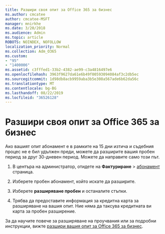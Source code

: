 ```yaml
---
title: Разшири своя опит за Office 365 за бизнес
ms.author: cmcatee
author: cmcatee-MSFT
manager: mnirkhe
ms.date: 3/20/2018
ms.audience: Admin
ms.topic: article
ROBOTS: NOINDEX, NOFOLLOW
localization_priority: Normal
ms.collection: Adm_O365
ms.custom:
- "95"
- "1400006"
ms.assetid: c3fffed1-33b2-4382-ae99-c3a4816497e6
ms.openlocfilehash: 3963f9627da61e6b49f00593094084af3c2db5ec
ms.sourcegitcommit: 1d98db8acb9959aba3b5e308a567ade6b62da56c
ms.translationtype: MT
ms.contentlocale: bg-BG
ms.lasthandoff: 08/22/2019
ms.locfileid: "36526128"
---
```

# <a name="extend-your-trial-for-office-365-for-business"></a>Разшири своя опит за Office 365 за бизнес

Ако вашият опит абонамент е в рамките на 15 дни изтича и съдебния процес не е бил удължен преди, можете да разширите вашия пробен период за друг 30-дневен период. Можете да направите само този път.
  
1. В центъра на администратор, отидете на **Фактуриране** \> [абонамент](https://go.microsoft.com/fwlink/p/?linkid=842054) страница.

2. Изберете пробен абонамент, който искате да разширите.

3. Изберете **разширяване пробен** и останалите стъпки.

4. Трябва да предоставите информация за кредитна карта за разширяване на вашия опит. Ние няма да таксува кредитната ви карта за пробен разширение.

За да научите повече за разширяване на проучвания или за подробни инструкции, вижте [разшири вашия опит за Office 365 за бизнес](https://docs.microsoft.com/office365/admin/subscriptions-and-billing/extend-your-trial).